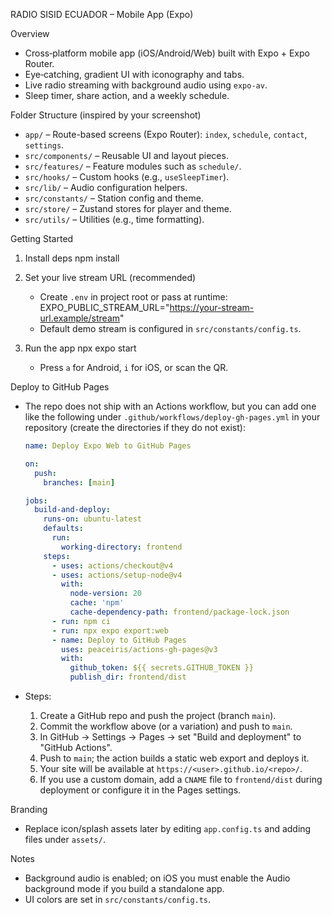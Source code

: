 RADIO SISID ECUADOR – Mobile App (Expo)

Overview
- Cross‑platform mobile app (iOS/Android/Web) built with Expo + Expo Router.
- Eye‑catching, gradient UI with iconography and tabs.
- Live radio streaming with background audio using `expo-av`.
- Sleep timer, share action, and a weekly schedule.

Folder Structure (inspired by your screenshot)
- `app/` – Route-based screens (Expo Router): `index`, `schedule`, `contact`, `settings`.
- `src/components/` – Reusable UI and layout pieces.
- `src/features/` – Feature modules such as `schedule/`.
- `src/hooks/` – Custom hooks (e.g., `useSleepTimer`).
- `src/lib/` – Audio configuration helpers.
- `src/constants/` – Station config and theme.
- `src/store/` – Zustand stores for player and theme.
- `src/utils/` – Utilities (e.g., time formatting).

Getting Started
1) Install deps
   npm install

2) Set your live stream URL (recommended)
   - Create `.env` in project root or pass at runtime:
     EXPO_PUBLIC_STREAM_URL="https://your-stream-url.example/stream"
   - Default demo stream is configured in `src/constants/config.ts`.

3) Run the app
   npx expo start
   - Press `a` for Android, `i` for iOS, or scan the QR.

Deploy to GitHub Pages
- The repo does not ship with an Actions workflow, but you can add one like the following under `.github/workflows/deploy-gh-pages.yml` in your repository (create the directories if they do not exist):

  ```yaml
  name: Deploy Expo Web to GitHub Pages

  on:
    push:
      branches: [main]

  jobs:
    build-and-deploy:
      runs-on: ubuntu-latest
      defaults:
        run:
          working-directory: frontend
      steps:
        - uses: actions/checkout@v4
        - uses: actions/setup-node@v4
          with:
            node-version: 20
            cache: 'npm'
            cache-dependency-path: frontend/package-lock.json
        - run: npm ci
        - run: npx expo export:web
        - name: Deploy to GitHub Pages
          uses: peaceiris/actions-gh-pages@v3
          with:
            github_token: ${{ secrets.GITHUB_TOKEN }}
            publish_dir: frontend/dist
  ```
- Steps:
  1) Create a GitHub repo and push the project (branch `main`).
  2) Commit the workflow above (or a variation) and push to `main`.
  3) In GitHub → Settings → Pages → set "Build and deployment" to "GitHub Actions".
  4) Push to `main`; the action builds a static web export and deploys it.
  5) Your site will be available at `https://<user>.github.io/<repo>/`.
  6) If you use a custom domain, add a `CNAME` file to `frontend/dist` during deployment or configure it in the Pages settings.

Branding
- Replace icon/splash assets later by editing `app.config.ts` and adding files under `assets/`.

Notes
- Background audio is enabled; on iOS you must enable the Audio background mode if you build a standalone app.
- UI colors are set in `src/constants/config.ts`.
